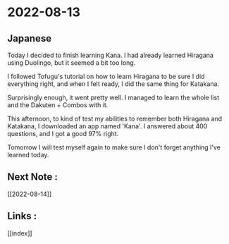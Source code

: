 # 2022-08-13

## Japanese

Today I decided to finish learning Kana. I had already learned Hiragana using Duolingo, but it seemed a bit too long.

I  followed Tofugu's tutorial on how to learn Hiragana to be sure I did everything right, and when I felt ready, I did the same thing for Katakana.

Surprisingly enough, it went pretty well. I managed to learn the whole list and the Dakuten + Combos with it. 

This afternoon, to kind of test my abilities to remember both Hiragana and Katakana, I downloaded an app named 'Kana'. I answered about 400 questions, and I got a good 97% right.

Tomorrow I will test myself again to make sure I don't forget anything I've learned today. 

## Next Note :
[[2022-08-14]]

## Links :
[[index]]